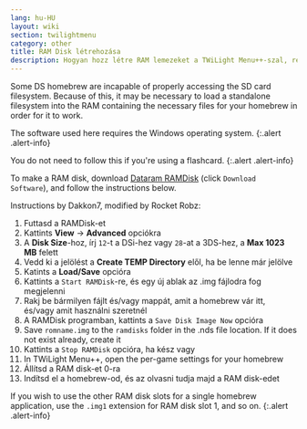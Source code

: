 ```yaml
---
lang: hu-HU
layout: wiki
section: twilightmenu
category: other
title: RAM Disk létrehozása
description: Hogyan hozz létre RAM lemezeket a TWiLight Menu++-szal, régi DS homebrew használatához
---
```


Some DS homebrew are incapable of properly accessing the SD card filesystem. Because of this, it may be necessary to load a standalone filesystem into the RAM containing the necessary files for your homebrew in order for it to work.

The software used here requires the Windows operating system.
{:.alert .alert-info}

You do not need to follow this if you're using a flashcard.
{:.alert .alert-info}

To make a RAM disk, download [Dataram RAMDisk](http://memory.dataram.com/products-and-services/software/ramdisk#freeware) (click `Download Software`), and follow the instructions below.

Instructions by Dakkon7, modified by Rocket Robz:

1. Futtasd a RAMDisk-et
1. Kattints **View** -> **Advanced** opciókra
1. A **Disk Size**-hoz, írj `12`-t a DSi-hez vagy `28`-at a 3DS-hez, a **Max 1023 MB** felett
1. Vedd ki a jelölést a **Create TEMP Directory** elől, ha be lenne már jelölve
1. Katints a **Load/Save** opcióra
1. Kattints a `Start RAMDisk`-re, és egy új ablak az .img fájlodra fog megjelenni
1. Rakj be bármilyen fájlt és/vagy mappát, amit a homebrew vár itt, és/vagy amit használni szeretnél
1. A RAMDisk programban, kattints a `Save Disk Image Now` opcióra
1. Save `romname.img` to the `ramdisks` folder in the .nds file location. If it does not exist already, create it
1. Kattints a `Stop RAMDisk` opcióra, ha kész vagy
1. In TWiLight Menu++, open the per-game settings for your homebrew
1. Állítsd a RAM disk-et 0-ra
1. Indítsd el a homebrew-od, és az olvasni tudja majd a RAM disk-edet

If you wish to use the other RAM disk slots for a single homebrew application, use the `.img1` extension for RAM disk slot 1, and so on.
{:.alert .alert-info}
